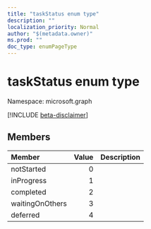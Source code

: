 ```yaml
---
title: "taskStatus enum type"
description: ""
localization_priority: Normal
author: "$(metadata.owner)"
ms.prod: ""
doc_type: enumPageType
---
```


# taskStatus enum type

Namespace: microsoft.graph

[!INCLUDE [beta-disclaimer](../../includes/beta-disclaimer.md)]

## Members

| Member          | Value | Description |
| :-------------- | ----: | :---------- |
| notStarted      | 0     |             |
| inProgress      | 1     |             |
| completed       | 2     |             |
| waitingOnOthers | 3     |             |
| deferred        | 4     |             |

